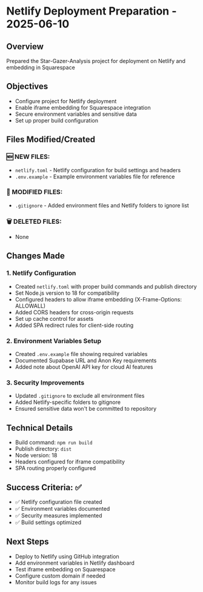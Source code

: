 # Netlify Deployment Preparation - 2025-06-10

## Overview
Prepared the Star-Gazer-Analysis project for deployment on Netlify and embedding in Squarespace

## Objectives
- Configure project for Netlify deployment
- Enable iframe embedding for Squarespace integration
- Secure environment variables and sensitive data
- Set up proper build configuration

## Files Modified/Created

### 🆕 NEW FILES:
- `netlify.toml` - Netlify configuration for build settings and headers
- `.env.example` - Example environment variables file for reference

### 🔄 MODIFIED FILES:
- `.gitignore` - Added environment files and Netlify folders to ignore list

### 🗑️ DELETED FILES:
- None

## Changes Made

### 1. Netlify Configuration
- Created `netlify.toml` with proper build commands and publish directory
- Set Node.js version to 18 for compatibility
- Configured headers to allow iframe embedding (X-Frame-Options: ALLOWALL)
- Added CORS headers for cross-origin requests
- Set up cache control for assets
- Added SPA redirect rules for client-side routing

### 2. Environment Variables Setup
- Created `.env.example` file showing required variables
- Documented Supabase URL and Anon Key requirements
- Added note about OpenAI API key for cloud AI features

### 3. Security Improvements
- Updated `.gitignore` to exclude all environment files
- Added Netlify-specific folders to gitignore
- Ensured sensitive data won't be committed to repository

## Technical Details
- Build command: `npm run build`
- Publish directory: `dist`
- Node version: 18
- Headers configured for iframe compatibility
- SPA routing properly configured

## Success Criteria: ✅
- ✅ Netlify configuration file created
- ✅ Environment variables documented
- ✅ Security measures implemented
- ✅ Build settings optimized

## Next Steps
- Deploy to Netlify using GitHub integration
- Add environment variables in Netlify dashboard
- Test iframe embedding on Squarespace
- Configure custom domain if needed
- Monitor build logs for any issues
